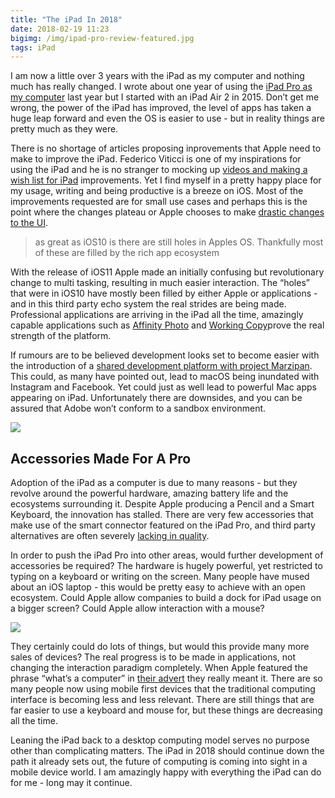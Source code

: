 ```yaml
---
title: "The iPad In 2018"
date: 2018-02-19 11:23
bigimg: /img/ipad-pro-review-featured.jpg
tags: iPad
---
```

I am now a little over 3 years with the iPad as my computer and nothing much has really changed. I wrote about one year of using the [iPad Pro as my computer](https://gr36.com/2017-02-19-one-year-ipad-computer/) last year but I started with an iPad Air 2 in 2015. Don’t get me wrong, the power of the iPad has improved, the level of apps has taken a huge leap forward and even the OS is easier to use - but in reality things are pretty much as they were.

There is no shortage of articles proposing inprovements that Apple need to make to improve the iPad. Federico Viticci is one of my inspirations for using the iPad and he is no stranger to mocking up [videos and making a wish list for iPad](https://www.macstories.net/stories/ios-11-ipad-wishes-and-concept-video/) improvements. Yet I find myself in a pretty happy place for my usage, writing and being productive is a breeze on iOS. Most of the improvements requested are for small use cases and perhaps this is the point where the changes plateau or Apple chooses to make [drastic changes to the UI](https://forums.macrumors.com/threads/ios-12-home-screen-changes-pushed-to-2019.2103616/).


> as great as iOS10 is there are still holes in Apples OS. Thankfully most of these are filled by the rich app ecosystem

With the release of iOS11 Apple made an initially confusing but revolutionary change to multi tasking, resulting in much easier interaction. The “holes” that were in iOS10 have mostly been filled by either Apple or applications  - and in this third party echo system the real strides are being made. Professional applications are arriving in the iPad all the time, amazingly capable applications such as [Affinity Photo](https://itunes.apple.com/gb/app/affinity-photo/id1117941080?mt=8&at=1000ltj4) and [Working Copy](https://itunes.apple.com/gb/app/working-copy/id896694807?mt=8&at=100ltj4)prove the real strength of the platform.  

If rumours are to be believed development looks set to become easier with the introduction of a [shared development platform with project Marzipan](https://arstechnica.com/gadgets/2017/12/apple-has-a-plan-for-universal-apps-across-ios-and-macos-report-says/). This could, as many have pointed out, lead to macOS being inundated with Instagram and Facebook. Yet could just as well lead to powerful Mac apps appearing on iPad. Unfortunately there are downsides, and you can be assured that Adobe won’t conform to a sandbox environment.

![](https://gr36.com/img/2017-10-23-ipad-pro-hand.jpeg)

## Accessories Made For A Pro
Adoption of the iPad as a computer is due to many reasons - but they revolve around the powerful hardware, amazing battery life and the ecosystems surrounding it. Despite Apple producing a Pencil and a Smart Keyboard, the innovation has stalled. There are very few accessories that make use of the smart connector featured on the iPad Pro, and third party alternatives are often severely [lacking in quality](https://www.google.co.uk/search?client=safari&hl=en-gb&ei=Xq6KWofNHIS9gAbQiLG4Dg&q=brydge+keyboard+issues&oq=brydge+keyboard+issues&gs_l=mobile-gws-serp.3..0.16214.17708.0.17816.9.9.0.4.4.0.152.869.1j6.7.0....0...1c..64.mobile-gws-serp..2.7.525...0i67k1.152.zSrde3Yxc_U).

In order to push the iPad Pro into other areas, would further development of accessories be required? The hardware is hugely powerful, yet restricted to typing on a keyboard or writing on the screen. Many people have mused about an iOS laptop - this would be pretty easy to achieve with an open ecosystem. Could Apple allow companies to build a dock for iPad usage on a bigger screen? Could Apple allow interaction with a mouse?

![](https://gr36.com/img/ipad-pro-review-screen.png)

They certainly could do lots of things, but would this provide many more sales of devices? The real progress is to be made in applications, not changing the interaction paradigm completely. When Apple featured the phrase “what’s a computer” in [their advert](https://youtu.be/sQB2NjhJHvY) they really meant it. There are so many people now using mobile first devices that the traditional computing interface is becoming less and less relevant. There are still things that are far easier to use a keyboard and mouse for, but these things are decreasing all the time.

Leaning the iPad back to a desktop computing model serves no purpose other than complicating matters. The iPad in 2018 should continue down the path it already sets out, the future of computing is coming into sight in a mobile device world. I am amazingly happy with everything the iPad can do for me - long may it continue.

